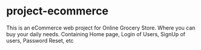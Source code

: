 # project-ecommerce
This is an eCommerce web project for Online Grocery Store. Where you can buy your daily needs. 
Containing Home page, Login of Users, SignUp of users, Password Reset, etc
